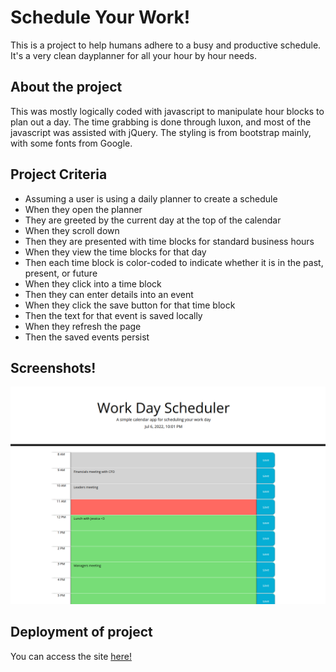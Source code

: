 # Schedule Your Work!
This is a project to help humans adhere to a busy and productive schedule. It's a very clean dayplanner for all your hour by hour needs.

## About the project
This was mostly logically coded with javascript to manipulate hour blocks to plan out a day. The time grabbing is done through luxon, and most of the javascript was assisted with jQuery. The styling is from bootstrap mainly, with some fonts from Google.

## Project Criteria

- Assuming a user is using a daily planner to create a schedule
- When they open the planner
-   They are greeted by the current day at the top of the calendar
- When they scroll down
-   Then they are presented with time blocks for standard business hours
- When they view the time blocks for that day
-   Then each time block is color-coded to indicate whether it is in the past, present, or future
- When they click into a time block
-   Then they can enter details into an event
- When they click the save button for that time block
-   Then the text for that event is saved locally
- When they refresh the page
-   Then the saved events persist

## Screenshots!
![Screenshot of the project](assets/wdsScreenshot.png)

## Deployment of project
You can access the site [here!](https://fixedotter.github.io/ScheduleYourWork/)